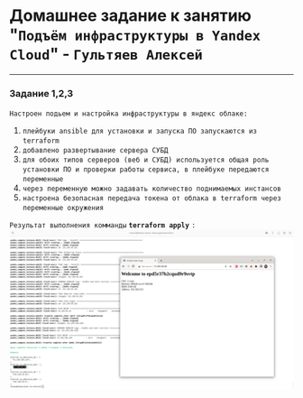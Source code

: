 # Домашнее задание к занятию "`Подъём инфраструктуры в Yandex Cloud`" - `Гультяев Алексей`

---

### Задание 1,2,3

`Настроен подьем и настройка инфраструктуры в яндекс облаке:`
1. `плейбуки ansible для установки и запуска ПО запускаются из terraform`
2. `добавлено развертывание сервера СУБД`
3. `для обоих типов серверов (веб и СУБД) используется общая роль установки ПО и проверки работы сервиса, в плейбуке передаются переменные `
4. `через переменную можно задавать количество поднимаемых инстансов`
5. `настроена безопасная передача токена от облака в terraform через переменные окружения`

`Результат выполнения комманды` **```terraform apply```** `:`
![Скриншот-1](https://github.com/hokum83/7-03/blob/main/img/terraform_apply.png)

